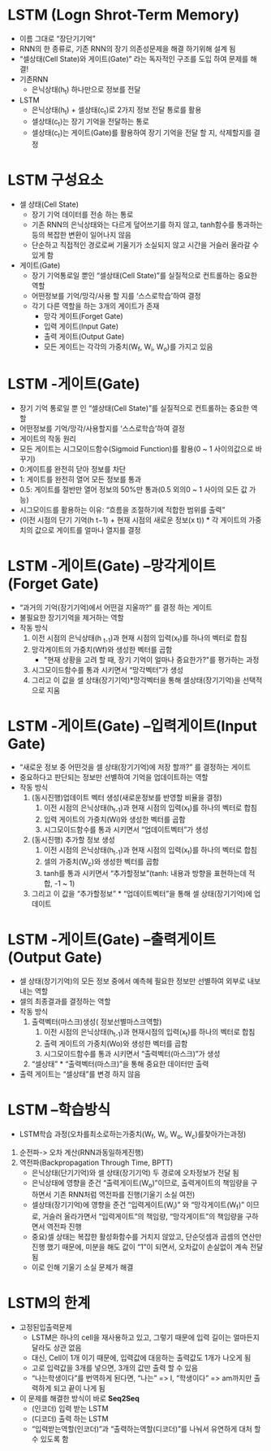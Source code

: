 # LSTM (Logn Shrot-Term Memory)
- 이름 그대로 “장단기기억”
- RNN의 한 종류로, 기존 RNN의 장기 의존성문제을 해결 하기위해 설계 됨
- “셀상태(Cell State)와 게이트(Gate)” 라는 독자적인 구조를 도입 하여 문제를 해결!
- 기존RNN
    - 은닉상태(h<sub>t</sub>) 하나만으로 정보를 전달
- LSTM
    - 은닉상태(h<sub>t</sub>) + 셀상태(c<sub>t</sub>)로 2가지 정보 전달 통로를 활용
    - 셀상태(c<sub>t</sub>)는 장기 기억을 전달하는 통로
    - 셀상태(c<sub>t</sub>)는 게이트(Gate)를 활용하여 장기 기억을 전달 할 지, 삭제할지를 결정

# LSTM 구성요소
- 셀 상태(Cell State)
    - 장기 기억 데이터를 전송 하는 통로
    - 기존 RNN의 은닉상태와는 다르게 덮어쓰기를 하지 않고, tanh함수를 통과하는등의 복잡한 변환이 일어나지 않음
    - 단순하고 직접적인 경로로써 기울기가 소실되지 않고 시간을 거슬러 올라갈 수 있게 함
- 게이트(Gate)
    - 장기 기억통로일 뿐인 “셀상태(Cell State)”를 실질적으로 컨트롤하는 중요한 역할
    - 어떤정보를 기억/망각/사용 할 지를 ‘스스로학습’하여 결정
    - 각기 다른 역할을 하는 3개의 게이트가 존재
        - 망각 게이트(Forget Gate)
        - 입력 게이트(Input Gate)
        - 출력 게이트(Output Gate)
        - 모든 게이트는 각각의 가중치(W<sub>f</sub>, W<sub>i</sub>, W<sub>o</sub>)를 가지고 있음

# LSTM -게이트(Gate)
- 장기 기억 통로일 뿐 인 “셀상태(Cell State)”를 실질적으로 컨트롤하는 중요한 역할
- 어떤정보를 기억/망각/사용할지를 ‘스스로학습’하여 결정
- 게이트의 작동 원리
- 모든 게이트는 시그모이드함수(Sigmoid Function)를 활용(0 ~ 1 사이의값으로 바꾸기)
- 0:게이트를 완전히 닫아 정보를 차단
- 1: 게이트를 완전히 열어 모든 정보를 통과
- 0.5: 게이트를 절반만 열어 정보의 50%만 통과(0.5 외의0 ~ 1 사이의 모든 값 가능)
- 시그모이드를 활용하는 이유: “흐름을 조절하기에 적합한 범위를 출력”
- (이전 시점의 단기 기억(h t−1) + 현재 시점의 새로운 정보(x t)) * 각 게이트의 가중치의 값으로 게이트를 얼마나 열지를 결정

# LSTM -게이트(Gate) –망각게이트(Forget Gate)
- “과거의 기억(장기기억)에서 어떤걸 지울까?” 를 결정 하는 게이트
- 불필요한 장기기억을 제거하는 역할
- 작동 방식
    1. 이전 시점의 은닉상태(h <sub>t-1</sub>)과 현재 시점의 입력(x<sub>t</sub>)를 하나의 벡터로 합침
    2. 망각게이트의 가중치(Wf)와 생성한 벡터를 곱함
        - "현재 상황을 고려 할 때, 장기 기억이 얼마나 중요한가?"를 평가하는 과정
    3. 시그모이드함수를 통과 시키면서 “망각벡터”가 생성
    4. 그리고 이 값을 셀 상태(장기기억)*망각벡터을 통해 셀상태(장기기억)을 선택적으로 지움

# LSTM -게이트(Gate) –입력게이트(Input Gate)
- “새로운 정보 중 어떤것을 셀 상태(장기기억)에 저장 할까?” 를 결정하는 게이트
- 중요하다고 판단되는 정보만 선별하여 기억을 업데이트하는 역할
- 작동 방식
    1. (동시진행)업데이트 벡터 생성(새로운정보를 반영할 비율을 결정)
        1. 이전 시점의 은닉상태(h<sub>t-1</sub>)과 현재 시점의 입력(x<sub>t</sub>)를 하나의 벡터로 합침
        2. 입력 게이트의 가중치(Wi)와 생성한 벡터를 곱함
        3. 시그모이드함수를 통과 시키면서 “업데이트벡터”가 생성
    1. (동시진행) 추가할 정보 생성
        1. 이전 시점의 은닉상태(h<sub>t-1</sub>)과 현재 시점의 입력(x<sub>t</sub>)를 하나의 벡터로 합침
        2. 셀의 가중치(W<sub>c</sub>)와 생성한 벡터를 곱함
        3. tanh를 통과 시키면서 “추가할정보”(tanh: 내용과 방향을 표현하는데 적합, -1 ~ 1)
    2. 그리고 이 값을 “추가할정보” * “업데이트벡터”을 통해 셀 상태(장기기억)에 업데이트


# LSTM -게이트(Gate) –출력게이트(Output Gate)
- 셀 상태(장기기억)의 모든 정보 중에서 예측헤 필요한 정보만 선별하여 외부로 내보내는 역할
- 셀의 최종결과를 결정하는 역할
- 작동 방식
    1. 출력벡터(마스크)생성( 정보선별마스크역할)
        1. 이전 시점의 은닉상태(h<sub>t-1</sub>)과 현재시점의 입력(x<sub>t</sub>)를 하나의 벡터로 합침
        2. 출력 게이트의 가중치(Wo)와 생성한 벡터를 곱함
        3. 시그모이드함수를 통과 시키면서 “출력벡터(마스크)”가 생성
    2. “셀상태” * “출력벡터(마스크)”을 통해 중요한 데이터만 출력
- 출력 게이트는 “셀상태”를 변경 하지 않음

# LSTM –학습방식
- LSTM학습 과정(오차를최소로하는가중치(W<sub>f</sub>, W<sub>i</sub>, W<sub>o</sub>, W<sub>c</sub>)를찾아가는과정)
1. 순전파-> 오차 계산(RNN과동일하게진행)
2. 역전파(Backpropagation Through Time, BPTT)
    - 은닉상태(단기기억)와 셀 상태(장기기억) 두 경로에 오차정보가 전달 됨
    - 은닉상태에 영향을 준건 “출력게이트(W<sub>o</sub>)”이므로, 출력게이트의 책임량을 구하면서 기존 RNN처럼 역전파를 진행(기울기 소실 여전)
    - 셀상태(장기기억)에 영향을 준건 “입력게이트(W<sub>i</sub>)” 와 “망각게이트(W<sub>f</sub>)” 이므로, 거슬러 올라가면서 “입력게이트”의 책임량, “망각게이트”의 책임량을 구하면서 역전파 진행
    - 중요)셀 상태는 복잡한 활성화함수를 거치지 않았고, 단순덧셈과 곱셈의 연산만 진행 했기 때문에, 미분을 해도 값이 “1”이 되면서, 오차값이 손실없이 계속 전달 됨
    - 이로 인해 기울기 소실 문제가 해결

# LSTM의 한계
- 고정된입출력문제
    - LSTM은 하나의 cell을 재사용하고 있고, 그렇기 때문에 입력 길이는 얼마든지 달라도 상관 없음
    - 대신, Cell이 1개 이기 때문에, 입력값에 대응하는 출력값도 1개가 나오게 됨
    - 고로 입력값을 3개를 넣으면, 3개의 값만 출력 할 수 있음
    - “나는학생이다”를 번역하게 된다면, “나는” => I, “학생이다” => am까지만 출력하게 되고 끝이 나게 됨
- 이 문제를 해결한 방식이 바로 **Seq2Seq**
    - (인코더) 입력 받는 LSTM
    - (디코더) 출력 하는 LSTM
    - “입력받는역할(인코더)”과 “출력하는역할(디코더)”를 나눠서 유연하게 대처 할 수 있도록 함